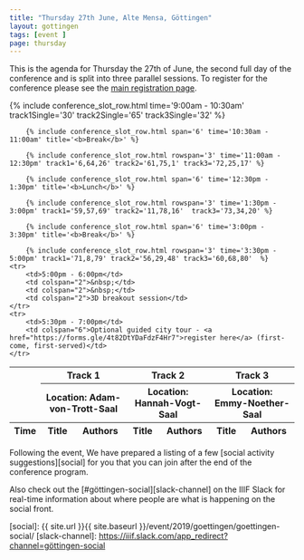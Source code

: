 ```yaml
---
title: "Thursday 27th June, Alte Mensa, Göttingen"
layout: gottingen
tags: [event ]
page: thursday
---
```


This is the agenda for Thursday the 27th of June, the second full day of the conference and is split into three parallel sessions. To register for the conference please see the [main registration page][registration].

<table class="api-table">
  <thead>
    <tr>
      <th rowspan="2"></th>
      <th colspan="2">Track 1</th>
      <th colspan="2">Track 2</th>
      <th colspan="2">Track 3</th>
     </tr>
     <tr>
      <th colspan="2">Location: Adam-von-Trott-Saal</th>
      <th colspan="2">Location: Hannah-Vogt-Saal</th>
      <th colspan="2">Location: Emmy-Noether-Saal</th>
     </tr>
    <tr>
      <th>Time</th>
      <th>Title</th>
      <th>Authors</th>
      <th>Title</th>
      <th>Authors</th>
      <th>Title</th>
      <th>Authors</th>
    </tr>
  </thead>
  <tbody>
        {% include conference_slot_row.html time='9:00am - 10:30am' track1Single='30' track2Single='65' track3Single='32' %}

        {% include conference_slot_row.html span='6' time='10:30am - 11:00am' title='<b>Break</b>' %}

        {% include conference_slot_row.html rowspan='3' time='11:00am - 12:30pm' track1='6,64,26' track2='61,75,1' track3='72,25,17' %} 

        {% include conference_slot_row.html span='6' time='12:30pm - 1:30pm' title='<b>Lunch</b>' %}

        {% include conference_slot_row.html rowspan='3' time='1:30pm - 3:00pm' track1='59,57,69' track2='11,78,16'  track3='73,34,20' %}

        {% include conference_slot_row.html span='6' time='3:00pm - 3:30pm' title='<b>Break</b>' %}

        {% include conference_slot_row.html rowspan='3' time='3:30pm - 5:00pm' track1='71,8,79' track2='56,29,48' track3='60,68,80'  %}
    <tr>
        <td>5:00pm - 6:00pm</td>
        <td colspan="2">&nbsp;</td>
        <td colspan="2">&nbsp;</td>
        <td colspan="2">3D breakout session</td>
    </tr>
    <tr>
        <td>5:30pm - 7:00pm</td>
        <td colspan="6">Optional guided city tour - <a href="https://forms.gle/4t82DtYDaFdzF4Hr7">register here</a> (first-come, first-served)</td>
    </tr>

  </tbody>
</table>

Following the event, We have prepared a listing of a few [social activity suggestions][social] for you that you can join after the end of the conference program.

Also check out the [#göttingen-social][slack-channel] on the IIIF Slack for real-time information about where people are what is happening on the social front.


<!-- Need to find space for:

56 archives
65 Museums


plus 50 mins of lightning talks... 

space for 3 panels on Friday... 


-->

[registration]: https://www.eventbrite.co.uk/e/2019-iiif-annual-conference-tickets-58796011453

[social]: {{ site.url }}{{ site.baseurl }}/event/2019/goettingen/goettingen-social/
[slack-channel]: https://iiif.slack.com/app_redirect?channel=göttingen-social
